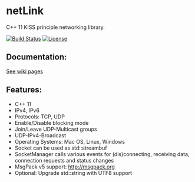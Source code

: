 # netLink

C++ 11 KISS principle networking library.

[![Build Status](https://travis-ci.org/Lichtso/netLink.svg)](https://travis-ci.org/Lichtso/netLink)
[![License](https://img.shields.io/badge/License-ZLIB-brightgreen.svg)](http://en.wikipedia.org/wiki/Zlib_License)

## Documentation:
[See wiki pages](https://github.com/Lichtso/netLink/wiki)

## Features:
* C++ 11
* IPv4, IPv6
* Protocols: TCP, UDP
* Enable/Disable blocking mode
* Join/Leave UDP-Multicast groups
* UDP-IPv4-Broadcast
* Operating Systems: Mac OS, Linux, Windows
* Socket can be used as std::streambuf
* SocketManager calls various events for (dis)connecting, receiving data, connection requests and status changes
* MsgPack v5 support: http://msgpack.org
* Optional: Upgrade std::string with UTF8 support
